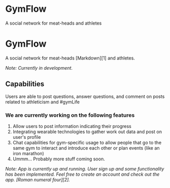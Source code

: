 # GymFlow
A social network for meat-heads and athletes

# GymFlow

A social network for meat-heads [Markdown][1] and athletes.

*Note: Currently in development.*

## Capabilities

Users are able to post questions, answer questions, and comment on posts related to athleticism and #gymLife

### We are currently working on the following features

1. Allow users to post information indicating their progress
2. Integrating wearable technologies to gather work out data and post on user's profile 
3. Chat capabilities for gym-specific usage to allow people that go to the same gym to interact and introduce each other or plan events (like an iron marathon)
4. Ummm... Probably more stuff coming soon.

*Note: App is currently up and running. User sign up and some functionality has been implemented. Feel free to create an account and check out the app. [Roman numeral four][2].*
